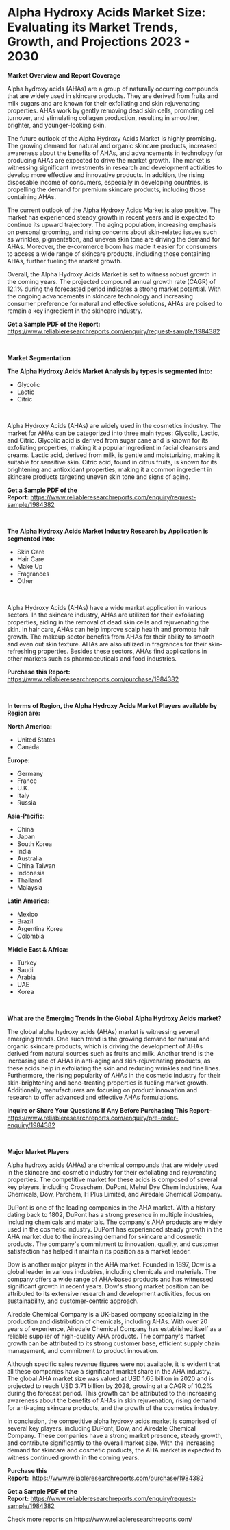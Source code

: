 <p><h1>Alpha Hydroxy Acids Market Size: Evaluating its Market Trends, Growth, and Projections 2023 - 2030</h1></p><p><strong>Market Overview and Report Coverage</strong></p>
<p><p>Alpha hydroxy acids (AHAs) are a group of naturally occurring compounds that are widely used in skincare products. They are derived from fruits and milk sugars and are known for their exfoliating and skin rejuvenating properties. AHAs work by gently removing dead skin cells, promoting cell turnover, and stimulating collagen production, resulting in smoother, brighter, and younger-looking skin.</p><p>The future outlook of the Alpha Hydroxy Acids Market is highly promising. The growing demand for natural and organic skincare products, increased awareness about the benefits of AHAs, and advancements in technology for producing AHAs are expected to drive the market growth. The market is witnessing significant investments in research and development activities to develop more effective and innovative products. In addition, the rising disposable income of consumers, especially in developing countries, is propelling the demand for premium skincare products, including those containing AHAs.</p><p>The current outlook of the Alpha Hydroxy Acids Market is also positive. The market has experienced steady growth in recent years and is expected to continue its upward trajectory. The aging population, increasing emphasis on personal grooming, and rising concerns about skin-related issues such as wrinkles, pigmentation, and uneven skin tone are driving the demand for AHAs. Moreover, the e-commerce boom has made it easier for consumers to access a wide range of skincare products, including those containing AHAs, further fueling the market growth.</p><p>Overall, the Alpha Hydroxy Acids Market is set to witness robust growth in the coming years. The projected compound annual growth rate (CAGR) of 12.1% during the forecasted period indicates a strong market potential. With the ongoing advancements in skincare technology and increasing consumer preference for natural and effective solutions, AHAs are poised to remain a key ingredient in the skincare industry.</p></p>
<p><strong>Get a Sample PDF of the Report:</strong> <a href="https://www.reliableresearchreports.com/enquiry/request-sample/1984382">https://www.reliableresearchreports.com/enquiry/request-sample/1984382</a></p>
<p>&nbsp;</p>
<p><strong>Market Segmentation</strong></p>
<p><strong>The Alpha Hydroxy Acids Market Analysis by types is segmented into:</strong></p>
<p><ul><li>Glycolic</li><li>Lactic</li><li>Citric</li></ul></p>
<p>&nbsp;</p>
<p><p>Alpha Hydroxy Acids (AHAs) are widely used in the cosmetics industry. The market for AHAs can be categorized into three main types: Glycolic, Lactic, and Citric. Glycolic acid is derived from sugar cane and is known for its exfoliating properties, making it a popular ingredient in facial cleansers and creams. Lactic acid, derived from milk, is gentle and moisturizing, making it suitable for sensitive skin. Citric acid, found in citrus fruits, is known for its brightening and antioxidant properties, making it a common ingredient in skincare products targeting uneven skin tone and signs of aging.</p></p>
<p><strong>Get a Sample PDF of the Report:</strong>&nbsp;<a href="https://www.reliableresearchreports.com/enquiry/request-sample/1984382">https://www.reliableresearchreports.com/enquiry/request-sample/1984382</a></p>
<p>&nbsp;</p>
<p><strong>The Alpha Hydroxy Acids Market Industry Research by Application is segmented into:</strong></p>
<p><ul><li>Skin Care</li><li>Hair Care</li><li>Make Up</li><li>Fragrances</li><li>Other</li></ul></p>
<p>&nbsp;</p>
<p><p>Alpha Hydroxy Acids (AHAs) have a wide market application in various sectors. In the skincare industry, AHAs are utilized for their exfoliating properties, aiding in the removal of dead skin cells and rejuvenating the skin. In hair care, AHAs can help improve scalp health and promote hair growth. The makeup sector benefits from AHAs for their ability to smooth and even out skin texture. AHAs are also utilized in fragrances for their skin-refreshing properties. Besides these sectors, AHAs find applications in other markets such as pharmaceuticals and food industries.</p></p>
<p><strong>Purchase this Report:</strong>&nbsp; <a href="https://www.reliableresearchreports.com/purchase/1984382">https://www.reliableresearchreports.com/purchase/1984382</a></p>
<p>&nbsp;</p>
<p><strong>In terms of Region, the Alpha Hydroxy Acids Market Players available by Region are:</strong></p>
<p>
    <p> <strong> North America: </strong>
        <ul>
            <li>United States</li>
            <li>Canada</li>
        </ul>
        </p> 
    <p> <strong> Europe: </strong>
        <ul>
            <li>Germany</li>
            <li>France</li>
            <li>U.K.</li>
            <li>Italy</li>
            <li>Russia</li>
        </ul>
        </p> 
    <p> <strong> Asia-Pacific: </strong>
        <ul>
            <li>China</li>
            <li>Japan</li>
            <li>South Korea</li>
            <li>India</li>
            <li>Australia</li>
            <li>China Taiwan</li>
            <li>Indonesia</li>
            <li>Thailand</li>
            <li>Malaysia</li>
        </ul>
        </p> 
    <p> <strong> Latin America: </strong>
        <ul>
            <li>Mexico</li>
            <li>Brazil</li>
            <li>Argentina Korea</li>
            <li>Colombia</li>
        </ul>
        </p> 
    <p> <strong> Middle East & Africa: </strong>
        <ul>
            <li>Turkey</li>
            <li>Saudi</li>
            <li>Arabia</li>
            <li>UAE</li>
            <li>Korea</li>
        </ul>
    </p>
    </p>
<p>&nbsp;</p>
<p><strong>What are the Emerging Trends in the Global Alpha Hydroxy Acids market?</strong></p>
<p><p>The global alpha hydroxy acids (AHAs) market is witnessing several emerging trends. One such trend is the growing demand for natural and organic skincare products, which is driving the development of AHAs derived from natural sources such as fruits and milk. Another trend is the increasing use of AHAs in anti-aging and skin-rejuvenating products, as these acids help in exfoliating the skin and reducing wrinkles and fine lines. Furthermore, the rising popularity of AHAs in the cosmetic industry for their skin-brightening and acne-treating properties is fueling market growth. Additionally, manufacturers are focusing on product innovation and research to offer advanced and effective AHAs formulations.</p></p>
<p><strong>Inquire or Share Your Questions If Any Before Purchasing This Report</strong>- <a href="https://www.reliableresearchreports.com/enquiry/pre-order-enquiry/1984382">https://www.reliableresearchreports.com/enquiry/pre-order-enquiry/1984382</a></p>
<p>&nbsp;</p>
<p><strong>Major Market Players</strong></p>
<p><p>Alpha hydroxy acids (AHAs) are chemical compounds that are widely used in the skincare and cosmetic industry for their exfoliating and rejuvenating properties. The competitive market for these acids is composed of several key players, including Crosschem, DuPont, Mehul Dye Chem Industries, Ava Chemicals, Dow, Parchem, H Plus Limited, and Airedale Chemical Company.</p><p>DuPont is one of the leading companies in the AHA market. With a history dating back to 1802, DuPont has a strong presence in multiple industries, including chemicals and materials. The company's AHA products are widely used in the cosmetic industry. DuPont has experienced steady growth in the AHA market due to the increasing demand for skincare and cosmetic products. The company's commitment to innovation, quality, and customer satisfaction has helped it maintain its position as a market leader.</p><p>Dow is another major player in the AHA market. Founded in 1897, Dow is a global leader in various industries, including chemicals and materials. The company offers a wide range of AHA-based products and has witnessed significant growth in recent years. Dow's strong market position can be attributed to its extensive research and development activities, focus on sustainability, and customer-centric approach.</p><p>Airedale Chemical Company is a UK-based company specializing in the production and distribution of chemicals, including AHAs. With over 20 years of experience, Airedale Chemical Company has established itself as a reliable supplier of high-quality AHA products. The company's market growth can be attributed to its strong customer base, efficient supply chain management, and commitment to product innovation.</p><p>Although specific sales revenue figures were not available, it is evident that all these companies have a significant market share in the AHA industry. The global AHA market size was valued at USD 1.65 billion in 2020 and is projected to reach USD 3.71 billion by 2028, growing at a CAGR of 10.2% during the forecast period. This growth can be attributed to the increasing awareness about the benefits of AHAs in skin rejuvenation, rising demand for anti-aging skincare products, and the growth of the cosmetics industry.</p><p>In conclusion, the competitive alpha hydroxy acids market is comprised of several key players, including DuPont, Dow, and Airedale Chemical Company. These companies have a strong market presence, steady growth, and contribute significantly to the overall market size. With the increasing demand for skincare and cosmetic products, the AHA market is expected to witness continued growth in the coming years.</p></p>
<p><strong>Purchase this Report:</strong>&nbsp;&nbsp;<a href="https://www.reliableresearchreports.com/purchase/1984382">https://www.reliableresearchreports.com/purchase/1984382</a></p>
<p></p>
<p><strong>Get a Sample PDF of the Report:</strong>&nbsp;<a href="https://www.reliableresearchreports.com/enquiry/request-sample/1984382">https://www.reliableresearchreports.com/enquiry/request-sample/1984382</a></p>
<p>Check more reports on https://www.reliableresearchreports.com/</p>